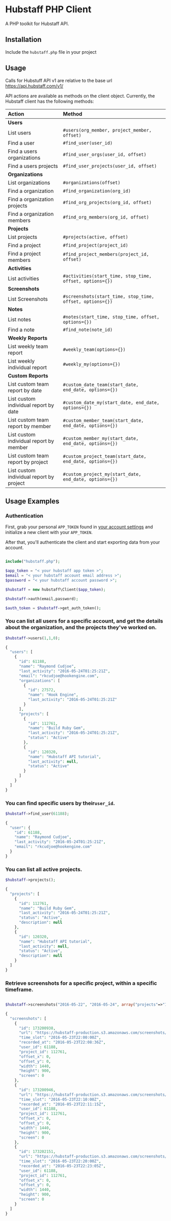 # Hubstaff PHP Client

A PHP toolkit for Hubstaff API.

## Installation

Include the ```hubstaff.php``` file in your project

## Usage

Calls for Hubstuff API v1 are relative to the base url https://api.hubstaff.com/v1/

API actions are available as methods on the client object. Currently, the Hubstaff client has the following methods:

| Action               	                   | Method             					                             |
|:-----------------------------------------|:----------------------------------------------------------|
| **Users**                                |                   					                               |
| List users          	                   | `#users(org_member, project_member, offset)`              |
| Find a user          	                   | `#find_user(user_id)`                                     |
| Find a users organizations    	         | `#find_user_orgs(user_id, offset)`                        |
| Find a users projects                    | `#find_user_projects(user_id, offset)`                    |
| **Organizations**                        |                   					                               |
| List organizations                       | `#organizations(offset)`                                  |
| Find a organization                      | `#find_organization(org_id)`                              |
| Find a organization projects 	           | `#find_org_projects(org_id, offset)`                      |
| Find a organization members              | `#find_org_members(org_id, offset)`                       |
| **Projects**                             |                   					                               |
| List projects                            | `#projects(active, offset)`                               |
| Find a project                           | `#find_project(project_id)`                               |
| Find a project members                   | `#find_project_members(project_id, offset)`               |
| **Activities**                           |                   					                               |
| List activities                          | `#activities(start_time, stop_time, offset, options={})`  |
| **Screenshots**                          |                    					                             | 
| List Screenshots                         | `#screenshots(start_time, stop_time, offset, options={})` |
| **Notes**                                |                   					                               |
| List notes                               | `#notes(start_time, stop_time, offset, options={})`       |
| Find a note                              | `#find_note(note_id)`                                     |
| **Weekly Reports**                       |                   					                               |
| List weekly team report                  | `#weekly_team(options={})`                                |
| List weekly individual report            | `#weekly_my(options={})`                                  |
| **Custom Reports**                       |                   					                               |
| List custom team report by date          | `#custom_date_team(start_date, end_date, options={})`     |
| List custom individual report by date    | `#custom_date_my(start_date, end_date, options={})`       |
| List custom team report by member        | `#custom_member_team(start_date, end_date, options={})`   |
| List custom individual report by member  | `#custom_member_my(start_date, end_date, options={})`     |
| List custom team report by project       | `#custom_project_team(start_date, end_date, options={})`  |
| List custom individual report by project | `#custom_project_my(start_date, end_date, options={})`    |



## Usage Examples

### Authentication

First, grab your personal ``APP_TOKEN`` found in [your account settings](https://developer.hubstaff.com/) and initialize a new client with your ``APP_TOKEN``.

After that, you'll authenticate the client and start exporting data from your account.

```php

include("hubstaff.php");

$app_token = "< your hubstaff app token >";
$email = "< your hubstaff account email address >";
$password = "< your hubstaff account password >";

$hubstaff = new hubstaff\Client($app_token);

$hubstaff->auth(email,password);

$auth_token = $hubstaff->get_auth_token();

```
### You can list all users for a specific account, and get the details about the organization, and the projects they've worked on.

```php
$hubstaff->users(1,1,0);

{
  "users": [
    {
      "id": 61188,
      "name": "Raymond Cudjoe",
      "last_activity": "2016-05-24T01:25:21Z",
      "email": "rkcudjoe@hookengine.com",
      "organizations": [
        {
          "id": 27572,
          "name": "Hook Engine",
          "last_activity": "2016-05-24T01:25:21Z"
        }
      ],
      "projects": [
        {
          "id": 112761,
          "name": "Build Ruby Gem",
          "last_activity": "2016-05-24T01:25:21Z",
          "status": "Active"
        },
        {
          "id": 120320,
          "name": "Hubstaff API tutorial",
          "last_activity": null,
          "status": "Active"
        }
      ]
    }
  ]
}

```

### You can find specific users by their``user_id``.

```php
$hubstaff->find_user(61188);

{
  "user": {
    "id": 61188,
    "name": "Raymond Cudjoe",
    "last_activity": "2016-05-24T01:25:21Z",
    "email": "rkcudjoe@hookengine.com"
  }
}
```

### You can list all active projects.

```php
$hubstaff->projects();

{
  "projects": [
    {
      "id": 112761,
      "name": "Build Ruby Gem",
      "last_activity": "2016-05-24T01:25:21Z",
      "status": "Active",
      "description": null
    },
    {
      "id": 120320,
      "name": "Hubstaff API tutorial",
      "last_activity": null,
      "status": "Active",
      "description": null
    }
  ]
}

```

### Retrieve screenshots for a specific project, within a specific timeframe.

```php

$hubstaff->screenshots("2016-05-22", "2016-05-24", array("projects"=>"112761"));

{
  "screenshots": [
    {
      "id": 173200938,
      "url": "https://hubstaff-production.s3.amazonaws.com/screenshots/61188/2016/21/112761/c0ee59a20ef67f9537057e50fcd2132f515cc45e/0.jpg",
      "time_slot": "2016-05-23T22:00:00Z",
      "recorded_at": "2016-05-23T22:08:36Z",
      "user_id": 61188,
      "project_id": 112761,
      "offset_x": 0,
      "offset_y": 0,
      "width": 1440,
      "height": 900,
      "screen": 0
    },
    {
      "id": 173200946,
      "url": "https://hubstaff-production.s3.amazonaws.com/screenshots/61188/2016/21/112761/07411361cb290b3b6f1990ae543f2d8b4e1eb463/0.jpg",
      "time_slot": "2016-05-23T22:10:00Z",
      "recorded_at": "2016-05-23T22:11:15Z",
      "user_id": 61188,
      "project_id": 112761,
      "offset_x": 0,
      "offset_y": 0,
      "width": 1440,
      "height": 900,
      "screen": 0
    },
    {
      "id": 173202151,
      "url": "https://hubstaff-production.s3.amazonaws.com/screenshots/61188/2016/21/112761/3012270d9192734d93d861ed0eb9de66d68721ca/0.jpg",
      "time_slot": "2016-05-23T22:20:00Z",
      "recorded_at": "2016-05-23T22:23:05Z",
      "user_id": 61188,
      "project_id": 112761,
      "offset_x": 0,
      "offset_y": 0,
      "width": 1440,
      "height": 900,
      "screen": 0
    }
  ]
}

```
